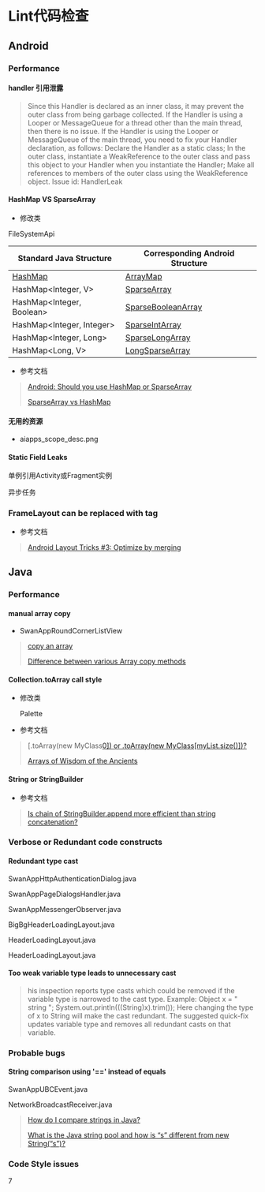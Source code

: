# Lint代码检查

## Android

### Performance

#### handler 引用泄露

> Since this Handler is declared as an inner class, it may prevent the outer class from being garbage collected. If the Handler is using a Looper or MessageQueue for a thread other than the main thread, then there is no issue. If the Handler is using the Looper or MessageQueue of the main thread, you need to fix your Handler declaration, as follows: Declare the Handler as a static class; In the outer class, instantiate a WeakReference to the outer class and pass this object to your Handler when you instantiate the Handler; Make all references to members of the outer class using the WeakReference object.  Issue id: HandlerLeak

#### HashMap VS  SparseArray

- 修改类

FileSystemApi



| Standard Java Structure                                      | Corresponding Android Structure                              |
| ------------------------------------------------------------ | ------------------------------------------------------------ |
| [HashMap](https://developer.android.com/reference/java/util/HashMap.html) | [ArrayMap](https://developer.android.com/reference/android/util/ArrayMap.html) |
| HashMap<Integer, V>                                          | [SparseArray](https://developer.android.com/reference/android/util/SparseArray.html) |
| HashMap<Integer, Boolean>                                    | [SparseBooleanArray](https://developer.android.com/reference/android/util/SparseBooleanArray.html) |
| HashMap<Integer, Integer>                                    | [SparseIntArray](https://developer.android.com/reference/android/util/SparseIntArray.html) |
| HashMap<Integer, Long>                                       | [SparseLongArray](https://developer.android.com/reference/android/util/SparseLongArray.html) |
| HashMap<Long, V>                                             | [LongSparseArray](https://developer.android.com/reference/android/util/LongSparseArray.html) |



- 参考文档

> [Android: Should you use HashMap or SparseArray](https://greenspector.com/en/articles/2017-04-11-android-containers/)
>
> [SparseArray vs HashMap](https://stackoverflow.com/questions/25560629/sparsearray-vs-hashmap)

#### 无用的资源

- aiapps_scope_desc.png 



#### Static Field Leaks 

单例引用Activity或Fragment实例

异步任务



### FrameLayout can be replaced with <merge> tag



- 参考文档

>  [Android Layout Tricks #3: Optimize by merging](https://android-developers.googleblog.com/2009/03/android-layout-tricks-3-optimize-by.html)





## Java

### Performance

#### manual array copy

- SwanAppRoundCornerListView

> [copy an array](http://www.javapractices.com/topic/TopicAction.do?Id=3)
>
> [Difference between various Array copy methods ](https://stackoverflow.com/questions/1697250/difference-between-various-array-copy-methods)



#### Collection.toArray call style

- 修改类

  Palette




- 参考文档

>  [.toArray(new MyClass[0\]) or .toArray(new MyClass[myList.size()])?](https://stackoverflow.com/questions/174093/toarraynew-myclass0-or-toarraynew-myclassmylist-size)
>
>  [Arrays of Wisdom of the Ancients](https://shipilev.net/blog/2016/arrays-wisdom-ancients/#_conclusion)

#### String or StringBuilder



- 参考文档

> [Is chain of StringBuilder.append more efficient than string concatenation?](https://stackoverflow.com/questions/7586266/is-chain-of-stringbuilder-append-more-efficient-than-string-concatenation)





### Verbose or Redundant code constructs





#### Redundant type cast

SwanAppHttpAuthenticationDialog.java

SwanAppPageDialogsHandler.java

SwanAppMessengerObserver.java

BigBgHeaderLoadingLayout.java

HeaderLoadingLayout.java

HeaderLoadingLayout.java

#### Too weak variable type leads to unnecessary cast

> his inspection reports type casts which could be removed if the variable type is narrowed to the cast type. Example:
>   Object x = "  string  ";
>   System.out.println(((String)x).trim());
> Here changing the type of x to String will make the cast redundant. The suggested quick-fix updates variable type and removes all redundant casts on that variable.



### Probable bugs

#### String comparison using '==' instead of equals

SwanAppUBCEvent.java

NetworkBroadcastReceiver.java



>  [How do I compare strings in Java?](https://stackoverflow.com/questions/513832/how-do-i-compare-strings-in-java)
>
>  [What is the Java string pool and how is “s” different from new String(“s”)? ](https://stackoverflow.com/questions/2486191/what-is-the-java-string-pool-and-how-is-s-different-from-new-strings)

### Code Style issues





7







